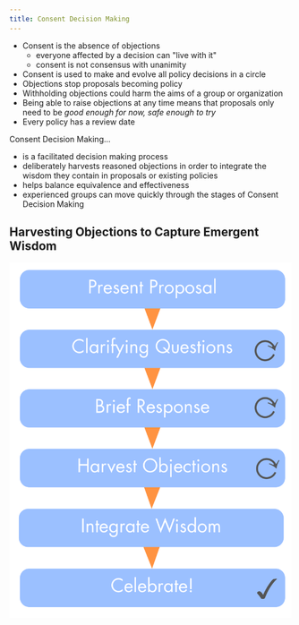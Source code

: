 ```yaml
---
title: Consent Decision Making
---
```



* Consent is the absence of objections
    * everyone affected by a decision can "live with it"
    * consent is not consensus with unanimity
* Consent is used to make and evolve all policy decisions in a circle
* Objections stop proposals becoming policy
* Withholding objections could harm the aims of a group or organization
* Being able to raise objections at any time means that proposals only need to be *good enough for now, safe enough to try*
* Every policy has a review date 


Consent Decision Making...

* is a facilitated decision making process
* deliberately harvests reasoned objections in order to integrate the wisdom they contain in proposals or existing policies
* helps balance equivalence and effectiveness
* experienced groups can move quickly through the stages of Consent Decision Making 


## Harvesting Objections to Capture Emergent Wisdom ##

![right, fit](img/consent-decision-making/cdm-small.png)
